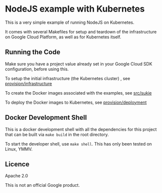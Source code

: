 NodeJS example with Kubernetes
================================

This is a very simple example of running NodeJS on Kubernetes.

It comes with several Makefiles for setup and teardown of the infrastructure on Google Cloud Platform, as well
as for Kubernetes itself.

## Running the Code

Make sure you have a project value already set in your Google Cloud SDK configuration, before using this.

To setup the initial infrastructure (the Kubernetes cluster) , see [provision/infrastructure](provision/infrastructure/README.md)

To create the Docker images associated with the examples, see [src/sukie](src/sukie/README.md)
 
To deploy the Docker images to Kubernetes, see [provision/deployment](provision/deployment/README.md)

## Docker Development Shell

This is a docker development shell with all the dependencies for this project that can 
be built via `make build` in the root directory.

To start the developer shell, use `make shell`. This has only been tested on Linux, YMMV.

## Licence
Apache 2.0

This is not an official Google product.